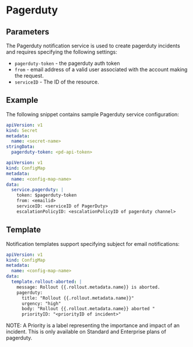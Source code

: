 # Pagerduty

## Parameters

The Pagerduty notification service is used to create pagerduty incidents and requires specifying the following settings:

* `pagerduty-token` - the pagerduty auth token
* `from` - email address of a valid user associated with the account making the request.
* `serviceID` - The ID of the resource.


## Example

The following snippet contains sample Pagerduty service configuration:

```yaml
apiVersion: v1
kind: Secret
metadata:
  name: <secret-name>
stringData:
  pagerduty-token: <pd-api-token>
```

```yaml
apiVersion: v1
kind: ConfigMap
metadata:
  name: <config-map-name>
data:
  service.pagerduty: |
    token: $pagerduty-token
    from: <emailid>
    serviceID: <serviceID of PagerDuty>
    escalationPolicyID: <escalationPolicyID of pagerduty channel>
```

## Template

Notification templates support specifying subject for email notifications:

```yaml
apiVersion: v1
kind: ConfigMap
metadata:
  name: <config-map-name>
data:
  template.rollout-aborted: |
    message: Rollout {{.rollout.metadata.name}} is aborted.
    pagerduty:
      title: "Rollout {{.rollout.metadata.name}}"
      urgency: "high"
      body: "Rollout {{.rollout.metadata.name}} aborted "
      priorityID: "<priorityID of incident>"
```

NOTE: A Priority is a label representing the importance and impact of an incident. This is only available on Standard and Enterprise plans of pagerduty.
